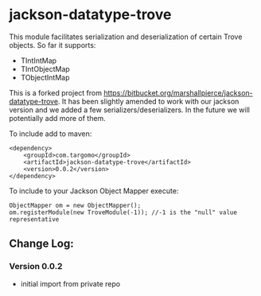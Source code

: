 # jackson-datatype-trove
This module facilitates serialization and deserialization of certain Trove objects. So far it supports:
* TIntIntMap
* TIntObjectMap
* TObjectIntMap

This is a forked project from https://bitbucket.org/marshallpierce/jackson-datatype-trove.
It has been slightly amended to work with our jackson version and we added a few serializers/deserializers. 
In the future we will potentially add more of them.

To include add to maven: 
```
<dependency>
    <groupId>com.targomo</groupId>
    <artifactId>jackson-datatype-trove</artifactId>
    <version>0.0.2</version>
</dependency>
```
To include to your Jackson Object Mapper execute:
```
ObjectMapper om = new ObjectMapper();
om.registerModule(new TroveModule(-1)); //-1 is the "null" value representative
```

## Change Log:

### Version 0.0.2
* initial import from private repo
